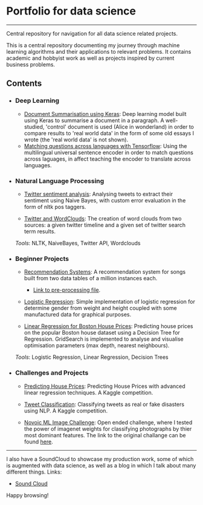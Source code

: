 
# Portfolio for data science
---
Central repository for navigation for all data science related projects.

This is a central repository documenting my journey through machine learning algorithms and their applications to relevant problems. It contains academic and hobbyist work as well as projects inspired by current business problems.

## Contents
- ### Deep Learning 
    - [Document Summarisation using Keras](https://github.com/MrFlygerian/NLP-Document-Summary/blob/master/Document_Summariser_(control).ipynb): Deep learning model built using Keras to summarise a document in a paragraph. A well-studied, 'control' document is used (Alice in wonderland) in order to compare results to 'real world data' in the form of some old essays I wrote (the 'real world data' is not shown).
    - [Matching questions across languages with Tensorflow](https://github.com/MrFlygerian/FAQ_matcher/blob/master/FAQ_matcher_notebook.ipynb): Using the multilingual universal sentence encoder in order to match questions across laguages, in affect teaching the encoder to translate across languages.   
    
    
- ### Natural Language Processing
     - [Twitter sentiment analysis](https://github.com/MrFlygerian/TwitterSentimentAnalysis): Analysing tweets to extract their sentiment using Naive Bayes, with custom error evaluation in the form of nltk pos taggers.
     
     - [Twitter and WordClouds](https://github.com/MrFlygerian/WordClouds/blob/master/WordClouds.ipynb): The creation of word clouds from two sources: a given twitter timeline and a given set of twitter search term results.

    _Tools_: NLTK, NaiveBayes, Twitter API, Wordclouds


- ### Beginner Projects
   - [Recommendation Systems](https://github.com/MrFlygerian/MusicRecommender/blob/master/Recommenders.ipynb): A recommendation system for songs built from two data tables of a million instances each.
      - [Link to pre-processing file](https://github.com/MrFlygerian/MusicRecommender/blob/master/MusicDataPreprocessing.py).
    
    - [Logistic Regression](https://github.com/MrFlygerian/LogisticRegression): Simple implementation of logistic regression for determine gender from weight and height coupled with some manufactured data for graphical purposes.
    
    - [Linear Regression for Boston House Prices](https://github.com/MrFlygerian/BostonHousePrediction): Predicting house prices on the popular Boston house dataset using a Decision Tree for Regression. GridSearch is implemented to analyse and visualise optimisation parameters (max depth, nearest neighbours).  
   
   _Tools_: Logistic Regression, Linear Regression, Decision Trees 
   

- ### Challenges and Projects
    - [Predicting House Prices](https://github.com/MrFlygerian/Predicting-House-Price/blob/master/Kaggle%20comp%20Notebook.ipynb): Predicting House Prices with advanced linear regression techniques. A Kaggle competition.
      
    - [Tweet Classification](https://github.com/MrFlygerian/Tweet-classification/blob/master/Kaggle%20Comp%20Notebook.ipynb): Classifying tweets as real or fake disasters using NLP. A Kaggle competition.
    - [Novoic ML Image Challenge](https://github.com/MrFlygerian/portfolio-for-data-science/blob/master/Blessed_Image_Novoic_ML_challenge.ipynb): Open ended challenge, where I tested the power of imagenet weights for classifying photographs by thier most dominant features. The link to the original challange can be found [here](https://github.com/novoic/ml-challenge/blob/master/image_challenge.ipynb).
    

---

I also have a SoundCloud to showcase my production work, some of which is augmented with data science, as well as a blog in which I talk about many different things. Links:
- [Sound Cloud](https://soundcloud.com/blessed-chia)

Happy browsing!
